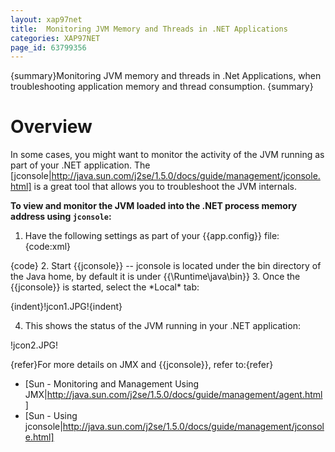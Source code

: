 ```yaml
---
layout: xap97net
title:  Monitoring JVM Memory and Threads in .NET Applications
categories: XAP97NET
page_id: 63799356
---
```


{summary}Monitoring JVM memory and threads in .Net Applications, when troubleshooting application memory and thread consumption. {summary}

# Overview

In some cases, you might want to monitor the activity of the JVM running as part of your .NET application. The [jconsole|http://java.sun.com/j2se/1.5.0/docs/guide/management/jconsole.html] is a great tool that allows you to troubleshoot the JVM internals.

**To view and monitor the JVM loaded into the .NET process memory address using `jconsole`:**
1. Have the following settings as part of your {{app.config}} file:
{code:xml}
<?xml version="1.0" encoding="utf-8" ?>
<configuration>
  <configSections>
    <section name="GigaSpaces" type="GigaSpaces.Core.Configuration.GigaSpacesCoreConfiguration, GigaSpaces.Core"/>
  </configSections>
  <GigaSpaces>
    <JvmSettings>
      <JvmCustomOptions IgnoreUnrecognized="false">
        <add Option="-Dcom.sun.management.jmxremote.port=5144"/>
        <add Option="-Dcom.sun.management.jmxremote.ssl=false"/>
        <add Option="-Dcom.sun.management.jmxremote.authenticate=false"/>
      </JvmCustomOptions>
    </JvmSettings>
  </GigaSpaces>
</configuration>
{code}
2. Start {{jconsole}} -- jconsole is located under the bin directory of the Java home, by default it is under {{<Installation dir>\Runtime\java\bin}}
3. Once the {{jconsole}} is started, select the *Local* tab:

{indent}!jcon1.JPG!{indent}

4. This shows the status of the JVM running in your .NET application:

!jcon2.JPG!

{refer}For more details on JMX and {{jconsole}}, refer to:{refer}
- [Sun - Monitoring and Management Using JMX|http://java.sun.com/j2se/1.5.0/docs/guide/management/agent.html]
- [Sun - Using jconsole|http://java.sun.com/j2se/1.5.0/docs/guide/management/jconsole.html]